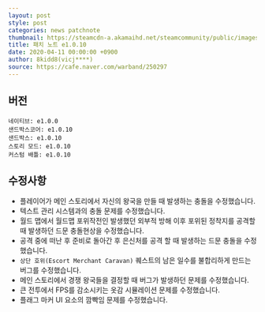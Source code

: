 ```yaml
---
layout: post
style: post
categories: news patchnote
thumbnail: https://steamcdn-a.akamaihd.net/steamcommunity/public/images/clans/26623866/d79c617012b868e7e6a6d978d8246a2d36c05a0b.png
title: 패치 노트 e1.0.10
date: 2020-04-11 00:00:00 +0900
author: 8kidd8(vicj****)
source: https://cafe.naver.com/warband/250297
---
```


## 버전
    네이티브: e1.0.0
    샌드박스코어: e1.0.10
    샌드박스: e1.0.10
    스토리 모드: e1.0.10
    커스텀 배틀: e1.0.10

## 수정사항
- 플레이어가 메인 스토리에서 자신의 왕국을 만들 때 발생하는 충돌을 수정했습니다.
- 텍스트 관리 시스템과의 충돌 문제를 수정했습니다.
- 월드 맵에서 월드맵 포위작전인 발생했던 외부적 방해 이후 포위된 정착지를 공격할 때 발생하던 드문 충돌현상을 수정했습니다.
- 공격 중에 떠난 후 준비로 돌아간 후 은신처를 공격 할 때 발생하는 드문 충돌을 수정했습니다.
- `상단 호위(Escort Merchant Caravan)` 퀘스트의 남은 일수를 불합리하게 만드는 버그를 수정했습니다.
- 메인 스토리에서 경쟁 왕국들을 결정할 때 버그가 발생하던 문제를 수정했습니다.
- 큰 전투에서 FPS를 감소시키는 옷감 시뮬레이션 문제를 수정했습니다.
- 플래그 마커 UI 요소의 깜빡임 문제를 수정했습니다.
